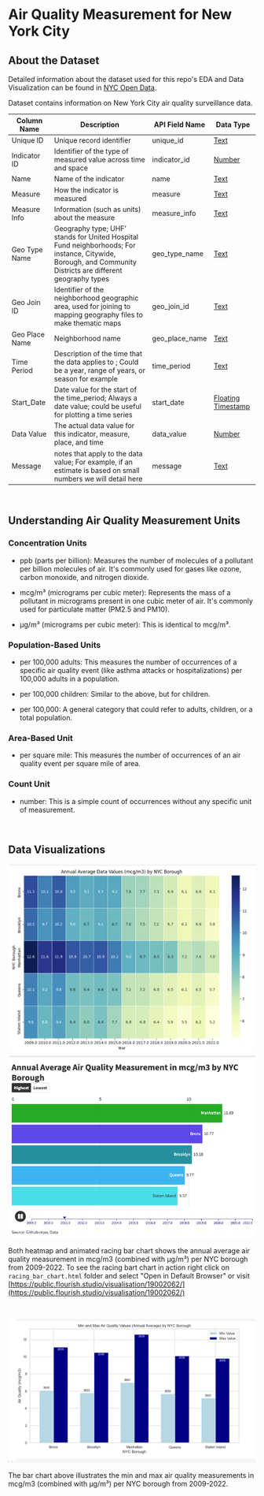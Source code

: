 # Air Quality Measurement for New York City

## About the Dataset 

Detailed information about the dataset used for this repo's EDA and Data Visualization can be found in [NYC Open Data](https://data.cityofnewyork.us/Environment/Air-Quality/c3uy-2p5r/about_data).

Dataset contains information on New York City air quality surveillance data.

| Column Name    | Description                                                                                                                                                | API Field Name | Data Type                                                                            |
| -------------- | ---------------------------------------------------------------------------------------------------------------------------------------------------------- | -------------- | ------------------------------------------------------------------------------------ |
| Unique ID      | Unique record identifier                                                                                                                                   | unique_id      | [Text](https://dev.socrata.com/docs/datatypes/text.html)                             |
| Indicator ID   | Identifier of the type of measured value across time and space                                                                                             | indicator_id   | [Number](https://dev.socrata.com/docs/datatypes/number.html)                         |
| Name           | Name of the indicator                                                                                                                                      | name           | [Text](https://dev.socrata.com/docs/datatypes/text.html)                             |
| Measure        | How the indicator is measured                                                                                                                              | measure        | [Text](https://dev.socrata.com/docs/datatypes/text.html)                             |
| Measure Info   | Information (such as units) about the measure                                                                                                              | measure_info   | [Text](https://dev.socrata.com/docs/datatypes/text.html)                             |
| Geo Type Name  | Geography type; UHF' stands for United Hospital Fund neighborhoods; For instance, Citywide, Borough, and Community Districts are different geography types | geo_type_name  | [Text](https://dev.socrata.com/docs/datatypes/text.html)                             |
| Geo Join ID    | Identifier of the neighborhood geographic area, used for joining to mapping geography files to make thematic maps                                          | geo_join_id    | [Text](https://dev.socrata.com/docs/datatypes/text.html)                             |
| Geo Place Name | Neighborhood name                                                                                                                                          | geo_place_name | [Text](https://dev.socrata.com/docs/datatypes/text.html)                             |
| Time Period    | Description of the time that the data applies to ; Could be a year, range of years, or season for example                                                  | time_period    | [Text](https://dev.socrata.com/docs/datatypes/text.html)                             |
| Start_Date     | Date value for the start of the time_period; Always a date value; could be useful for plotting a time series                                               | start_date     | [Floating Timestamp](https://dev.socrata.com/docs/datatypes/floating_timestamp.html) |
| Data Value     | The actual data value for this indicator, measure, place, and time                                                                                         | data_value     | [Number](https://dev.socrata.com/docs/datatypes/number.html)                         |
| Message        | notes that apply to the data value; For example, if an estimate is based on small numbers we will detail here                                              | message        | [Text](https://dev.socrata.com/docs/datatypes/text.html)                             |


<br>

## Understanding Air Quality Measurement Units

### Concentration Units
- ppb (parts per billion): Measures the number of molecules of a pollutant per billion molecules of air. It's commonly used for gases like ozone, carbon monoxide, and nitrogen dioxide.

- mcg/m³ (micrograms per cubic meter): Represents the mass of a pollutant in micrograms present in one cubic meter of air. It's commonly used for particulate matter (PM2.5 and PM10).

- µg/m³ (micrograms per cubic meter): This is identical to mcg/m³.

### Population-Based Units
- per 100,000 adults: This measures the number of occurrences of a specific air quality event (like asthma attacks or hospitalizations) per 100,000 adults in a population.

- per 100,000 children: Similar to the above, but for children.

- per 100,000: A general category that could refer to adults, children, or a total population.

### Area-Based Unit
- per square mile: This measures the number of occurrences of an air quality event per square mile of area.

### Count Unit
- number: This is a simple count of occurrences without any specific unit of measurement.

<br>

## Data Visualizations

![heatmap](images/heatmap.png)
![animated_racing_bar_chart](images/racing_bar_chart_snapshot.png)

Both heatmap and animated racing bar chart shows the annual average air quality measurement in mcg/m3 (combined with µg/m³) per NYC borough from 2009-2022. To see the racing bart chart in action right click on `racing_bar_chart.html` folder and select "Open in Default Browser" or visit [https://public.flourish.studio/visualisation/19002062/](https://public.flourish.studio/visualisation/19002062/)

<br>

![min_max](images/min_max.png)

The bar chart above illustrates the min and max air quality measurements in mcg/m3 (combined with µg/m³) per NYC borough from 2009-2022.



